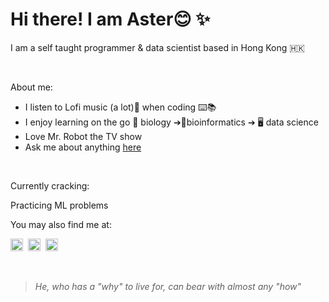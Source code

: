 
# Hi there! I am Aster😊 ✨
 
I am a self taught programmer & data scientist based in Hong Kong 🇭🇰

<br>

About me: 
* I listen to Lofi music (a lot)🎵 when coding ⌨️📚
* I enjoy learning on the go 🔬 biology ➔🧬bioinformatics ➔ 🖥️ data science
* Love Mr. Robot the TV show
* Ask me about anything <a href="https://github.com/aster-fung/aster-fung/issues">here</a>

<br>

Currently cracking: 

Practicing ML problems 



You may also find me at: 

<a href="https://www.linkedin.com/in/aster-fung-658a53205"><img src="https://cdn2.iconfinder.com/data/icons/social-media-2285/512/1_Linkedin_unofficial_colored_svg-512.png" alt="linkedin" style="width:20px;height:20px;"></a>&nbsp;
<img src="https://cdn4.iconfinder.com/data/icons/logos-and-brands/512/189_Kaggle_logo_logos-512.png" alt="kaggle" style="width:20px;height:20px;"></a> &nbsp;<a href="https://www.researchgate.net/profile/Aster-Hei-Yiu-Fung"><img src="https://upload.wikimedia.org/wikipedia/commons/thumb/5/5e/ResearchGate_icon_SVG.svg/1200px-ResearchGate_icon_SVG.svg.png" alt="researchgate" style="width:20px;height:20px;"></a>

<!-- >[![Top Langs](https://github-readme-stats.vercel.app/api/top-langs/?username=aster-fung&layout=compact)](https://github.com/aster-fung/github-readme-stats) -->
<br>

> *He, who has a "why" to live for, can bear with almost any "how"*


